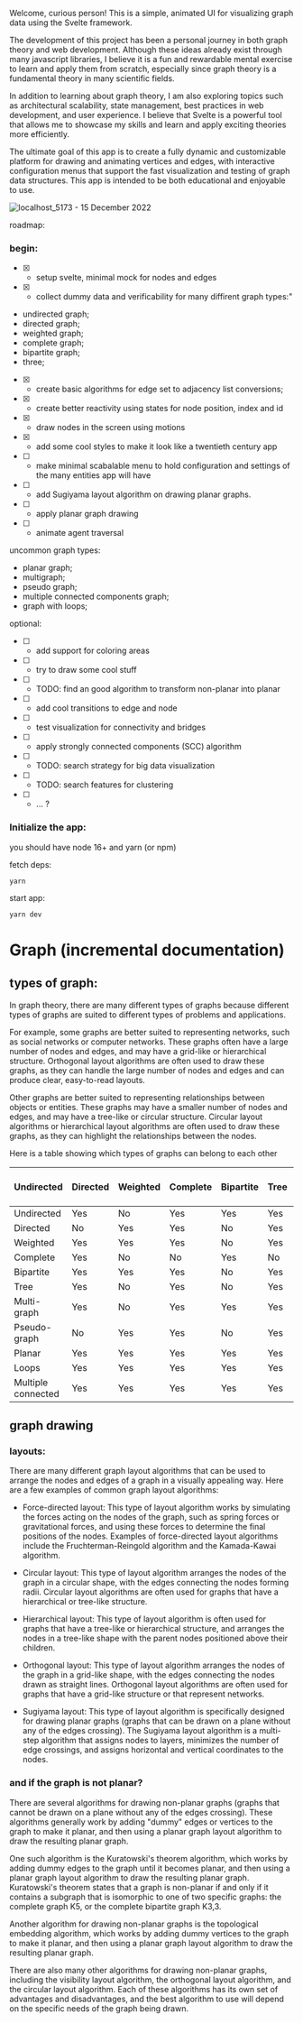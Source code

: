 Welcome, curious person! This is a simple, animated UI for visualizing graph data using the Svelte framework.

The development of this project has been a personal journey in both graph theory and web development. Although these ideas already exist through many javascript libraries, I believe it is a fun and rewardable mental exercise to learn and apply them from scratch, especially since graph theory is a fundamental theory in many scientific fields.

In addition to learning about graph theory, I am also exploring topics such as architectural scalability, state management, best practices in web development, and user experience. I believe that Svelte is a powerful tool that allows me to showcase my skills and learn and apply exciting theories more efficiently.

The ultimate goal of this app is to create a fully dynamic and customizable platform for drawing and animating vertices and edges, with interactive configuration menus that support the fast visualization and testing of graph data structures. This app is intended to be both educational and enjoyable to use.

![localhost_5173 - 15 December 2022](https://user-images.githubusercontent.com/34718184/207974548-eb6db1ea-f912-4257-8751-5d44e96cae22.gif)


roadmap:
### begin:
- [x] - setup svelte, minimal mock for nodes and edges
- [x] - collect dummy data and verificability for many diffirent graph types:"
* undirected graph;
* directed graph;
* weighted graph;
* complete graph;
* bipartite graph;
* three;
- [x] - create basic algorithms for edge set to adjacency list conversions; 
- [x] - create better reactivity using states for node position, index and id
- [x] - draw nodes in the screen using motions
- [x] - add some cool styles to make it look like a twentieth century app
- [ ] - make minimal scabalable menu to hold configuration and settings of the many entities app will have
- [ ] - add Sugiyama layout algorithm on drawing planar graphs.
- [ ] - apply planar graph drawing
- [ ] - animate agent traversal

uncommon graph types:
* planar graph;
* multigraph;
* pseudo graph;
* multiple connected components graph;
* graph with loops;

optional:
- [ ] - add support for coloring areas
- [ ] - try to draw some cool stuff  
- [ ] - TODO: find an good algorithm to transform non-planar into planar
- [ ] - add cool transitions to edge and node
- [ ] - test visualization for connectivity and bridges
- [ ] - apply strongly connected components (SCC) algorithm 
- [ ] - TODO: search strategy for big data visualization
- [ ] - TODO: search features for clustering
- [ ] - ... ?

### Initialize the app:
you should have node 16+ and yarn (or npm)

fetch deps:
```
yarn
```
start app:
```
yarn dev
```


# Graph (incremental documentation)

## types of graph:
In graph theory, there are many different types of graphs because different types of graphs are suited to different types of problems and applications.

For example, some graphs are better suited to representing networks, such as social networks or computer networks. These graphs often have a large number of nodes and edges, and may have a grid-like or hierarchical structure. Orthogonal layout algorithms are often used to draw these graphs, as they can handle the large number of nodes and edges and can produce clear, easy-to-read layouts.

Other graphs are better suited to representing relationships between objects or entities. These graphs may have a smaller number of nodes and edges, and may have a tree-like or circular structure. Circular layout algorithms or hierarchical layout algorithms are often used to draw these graphs, as they can highlight the relationships between the nodes.

Here is a table showing which types of graphs can belong to each other

| Undirected         | Directed | Weighted | Complete | Bipartite | Tree | Multi-graph | Pseudo-graph | Planar | Loops | Multiple connected components |
|--------------------|----------|----------|----------|-----------|------|-------------|--------------|--------|-------|-------------------------------|
| Undirected         | Yes      | No       | Yes      | Yes       | Yes  | Yes         | Yes          | No     | Yes   | Yes                           | Yes |
| Directed           | No       | Yes      | Yes      | No        | Yes  | No          | No           | Yes    | Yes   | Yes                           | Yes |
| Weighted           | Yes      | Yes      | Yes      | No        | Yes  | Yes         | Yes          | Yes    | Yes   | Yes                           | Yes |
| Complete           | Yes      | No       | No       | Yes       | No   | No          | Yes          | No     | Yes   | Yes                           | Yes |
| Bipartite          | Yes      | Yes      | Yes      | No        | Yes  | Yes         | Yes          | Yes    | Yes   | Yes                           | Yes |
| Tree               | Yes      | No       | Yes      | No        | Yes  | Yes         | No           | No     | Yes   | No                            | Yes |
| Multi-graph        | Yes      | No       | Yes      | Yes       | Yes  | No          | Yes          | No     | Yes   | Yes                           | Yes |
| Pseudo-graph       | No       | Yes      | Yes      | No        | Yes  | No          | No           | Yes    | Yes   | Yes                           | Yes |
| Planar             | Yes      | Yes      | Yes      | Yes       | Yes  | Yes         | Yes          | Yes    | Yes   | Yes                           | Yes |
| Loops              | Yes      | Yes      | Yes      | Yes       | Yes  | No          | Yes          | Yes    | Yes   | Yes                           | Yes |
| Multiple connected | Yes      | Yes      | Yes      | Yes       | Yes  | Yes         | Yes          | Yes    | Yes   | Yes                           | Yes |

## graph drawing

### layouts:
There are many different graph layout algorithms that can be used to arrange the nodes and edges of a graph in a visually appealing way. Here are a few examples of common graph layout algorithms:

* Force-directed layout: This type of layout algorithm works by simulating the forces acting on the nodes of the graph, such as spring forces or gravitational forces, and using these forces to determine the final positions of the nodes. Examples of force-directed layout algorithms include the Fruchterman-Reingold algorithm and the Kamada-Kawai algorithm.

* Circular layout: This type of layout algorithm arranges the nodes of the graph in a circular shape, with the edges connecting the nodes forming radii. Circular layout algorithms are often used for graphs that have a hierarchical or tree-like structure.

* Hierarchical layout: This type of layout algorithm is often used for graphs that have a tree-like or hierarchical structure, and arranges the nodes in a tree-like shape with the parent nodes positioned above their children.

* Orthogonal layout: This type of layout algorithm arranges the nodes of the graph in a grid-like shape, with the edges connecting the nodes drawn as straight lines. Orthogonal layout algorithms are often used for graphs that have a grid-like structure or that represent networks.

* Sugiyama layout: This type of layout algorithm is specifically designed for drawing planar graphs (graphs that can be drawn on a plane without any of the edges crossing). The Sugiyama layout algorithm is a multi-step algorithm that assigns nodes to layers, minimizes the number of edge crossings, and assigns horizontal and vertical coordinates to the nodes.

### and if the graph is not planar?
There are several algorithms for drawing non-planar graphs (graphs that cannot be drawn on a plane without any of the edges crossing). These algorithms generally work by adding "dummy" edges or vertices to the graph to make it planar, and then using a planar graph layout algorithm to draw the resulting planar graph.

One such algorithm is the Kuratowski's theorem algorithm, which works by adding dummy edges to the graph until it becomes planar, and then using a planar graph layout algorithm to draw the resulting planar graph. Kuratowski's theorem states that a graph is non-planar if and only if it contains a subgraph that is isomorphic to one of two specific graphs: the complete graph K5, or the complete bipartite graph K3,3.

Another algorithm for drawing non-planar graphs is the topological embedding algorithm, which works by adding dummy vertices to the graph to make it planar, and then using a planar graph layout algorithm to draw the resulting planar graph.

There are also many other algorithms for drawing non-planar graphs, including the visibility layout algorithm, the orthogonal layout algorithm, and the circular layout algorithm. Each of these algorithms has its own set of advantages and disadvantages, and the best algorithm to use will depend on the specific needs of the graph being drawn.
